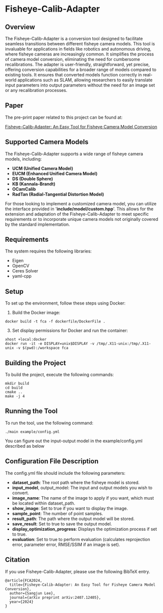 # Fisheye-Calib-Adapter

## Overview
The Fisheye-Calib-Adapter is a conversion tool designed to facilitate seamless transitions between different fisheye camera models. This tool is invaluable for applications in fields like robotics and autonomous driving, where fisheye cameras are increasingly common. It simplifies the process of camera model conversion, eliminating the need for cumbersome recalibrations. The adapter is user-friendly, straightforward, yet precise, offering conversion capabilities for a broader range of models compared to existing tools. It ensures that converted models function correctly in real-world applications such as SLAM, allowing researchers to easily translate input parameters into output parameters without the need for an image set or any recalibration processes.

## Paper

The pre-print paper related to this project can be found at: 

[Fisheye-Calib-Adapter: An Easy Tool for Fisheye Camera Model Conversion](https://arxiv.org/abs/2407.12405)

## Supported Camera Models
The Fisheye-Calib-Adapter supports a wide range of fisheye camera models, including:

- **UCM (Unified Camera Model)**
- **EUCM (Enhanced Unified Camera Model)**
- **DS (Double Sphere)**
- **KB (Kannala-Brandt)**
- **OCamCalib**
- **RadTan (Radial-Tangential Distortion Model)**

For those looking to implement a customized camera model, you can utilize the interface provided in '**include/model/custom.hpp**'. This allows for the extension and adaptation of the Fisheye-Calib-Adapter to meet specific requirements or to incorporate unique camera models not originally covered by the standard implementation.

## Requirements
The system requires the following libraries:

- Eigen
- OpenCV
- Ceres Solver
- yaml-cpp

## Setup
To set up the environment, follow these steps using Docker:

1. Build the Docker image:
   
```
docker build -t fca -f dockerfile/DockerFile .
```

3. Set display permissions for Docker and run the container:

```
xhost +local:docker
docker run -it -e DISPLAY=unix$DISPLAY -v /tmp/.X11-unix:/tmp/.X11-unix -v $(pwd):/workspace fca
```

## Building the Project
To build the project, execute the following commands:
```
mkdir build
cd build
cmake ..
make -j 4
```
## Running the Tool
To run the tool, use the following command:
```
./main example/config.yml
```

You can figure out the input-output model in the example/config.yml described as below

## Configuration File Description
The config.yml file should include the following parameters:

- **dataset_path**: The root path where the fisheye model is stored.
- **input_model**, output_model: The input and output models you wish to convert.
- **image_name**: The name of the image to apply if you want, which must be located within dataset_path.
- **show_image**: Set to true if you want to display the image.
- **sample_point**: The number of point samples.
- **result_path**: The path where the output model will be stored.
- **save_result**: Set to true to save the output model.
- **display_optimization_progress**: Displays the optimization process if set to true.
- **evaluation**: Set to true to perform evaluation (calculates reprojection error, parameter error, RMSE/SSIM if an image is set).

## Citation

If you use Fisheye-Calib-Adapter, please use the following BibTeX entry.

```
@article{FCA2024,
  title={Fisheye-Calib-Adapter: An Easy Tool for Fisheye Camera Model Conversion},
  author={Sangjun Lee},
  journal={arXiv preprint arXiv:2407.12405},
  year={2024}
}
```
